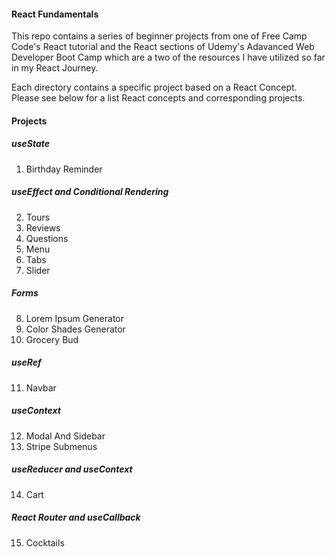 
#### React Fundamentals

This repo contains a series of beginner projects from one of Free Camp Code's React tutorial and 
the React sections of Udemy's Adavanced Web Developer Boot Camp which are a two of the resources
I have utilized so far in my React Journey.

Each directory contains a specific project based on a React Concept. Please see below for a list
React concepts and corresponding projects.


#### Projects

##### useState

1. Birthday Reminder

##### useEffect and Conditional Rendering

2. Tours
3. Reviews
4. Questions
5. Menu
6. Tabs
7. Slider

##### Forms

8. Lorem Ipsum Generator
9. Color Shades Generator
10. Grocery Bud

##### useRef

11. Navbar

##### useContext

12. Modal And Sidebar
13. Stripe Submenus

##### useReducer and useContext

14. Cart

##### React Router and useCallback

15. Cocktails

